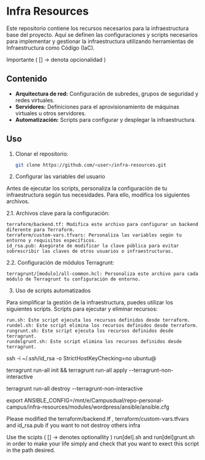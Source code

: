 # Infra Resources

Este repositorio contiene los recursos necesarios para la infraestructura base del proyecto. Aquí se definen las configuraciones y scripts necesarios para implementar y gestionar la infraestructura utilizando herramientas de Infraestructura como Código (IaC).

Importante ( [] -> denota opcionalidad ) 

## Contenido
- **Arquitectura de red:** Configuración de subredes, grupos de seguridad y redes virtuales.
- **Servidores:** Definiciones para el aprovisionamiento de máquinas virtuales u otros servidores.
- **Automatización:** Scripts para configurar y desplegar la infraestructura.

## Uso
1. Clonar el repositorio:
   ```bash
   git clone https://github.com/<user>/infra-resources.git
   ```
2. Configurar las variables del usuario

Antes de ejecutar los scripts, personaliza la configuración de tu infraestructura según tus necesidades. Para ello, modifica los siguientes archivos.

   2.1. Archivos clave para la configuración:

    terraform/backend.tf: Modifica este archivo para configurar un backend diferente para Terraform.
    terraform/custom-vars.tfvars: Personaliza las variables según tu entorno y requisitos específicos.
    id_rsa.pub: Asegúrate de modificar la clave pública para evitar sobrescribir las claves de otros usuarios o infraestructuras.

   2.2. Configuración de módulos Terragrunt:

    terragrunt/[modulo]/all-common.hcl: Personaliza este archivo para cada módulo de Terragrunt tu configuración de entorno.

3. Uso de scripts automatizados

Para simplificar la gestión de la infraestructura, puedes utilizar los siguientes scripts.
Scripts para ejecutar y eliminar recursos:


    run.sh: Este script ejecuta los recursos definidos desde terraform.
    rundel.sh: Este script elimina los recursos definidos desde terraform.
    rungrunt.sh: Este script ejecuta los recursos definidos desde terragrunt.
    rundelgrunt.sh: Este script elimina los recursos definidos desde terragrunt.








ssh -i ~/.ssh/id_rsa -o StrictHostKeyChecking=no ubuntu@

terragrunt run-all init  && terragrunt run-all apply --terragrunt-non-interactive

terragrunt run-all destroy --terragrunt-non-interactive


export ANSIBLE_CONFIG=/mnt/e/Campusdual/repo-personal-campus/infra-resources/modules/wordpress/ansible/ansible.cfg

Please modified the terraform/backend.tf , terraform/custom-vars.tfvars and id_rsa.pub if you want to not destroy others infra

Use the scipts ( [] -> denotes optionallity ) run[del].sh and run[del]grunt.sh in order to make your life simply and check that you want to exect this script in the path desired.


